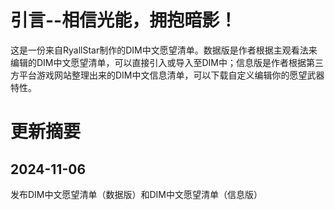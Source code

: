 # 引言--相信光能，拥抱暗影！
这是一份来自RyallStar制作的DIM中文愿望清单。数据版是作者根据主观看法来编辑的DIM中文愿望清单，可以直接引入或导入至DIM中；信息版是作者根据第三方平台游戏网站整理出来的DIM中文信息清单，可以下载自定义编辑你的愿望武器特性。



# 更新摘要
## 2024-11-06
发布DIM中文愿望清单（数据版）和DIM中文愿望清单（信息版）
